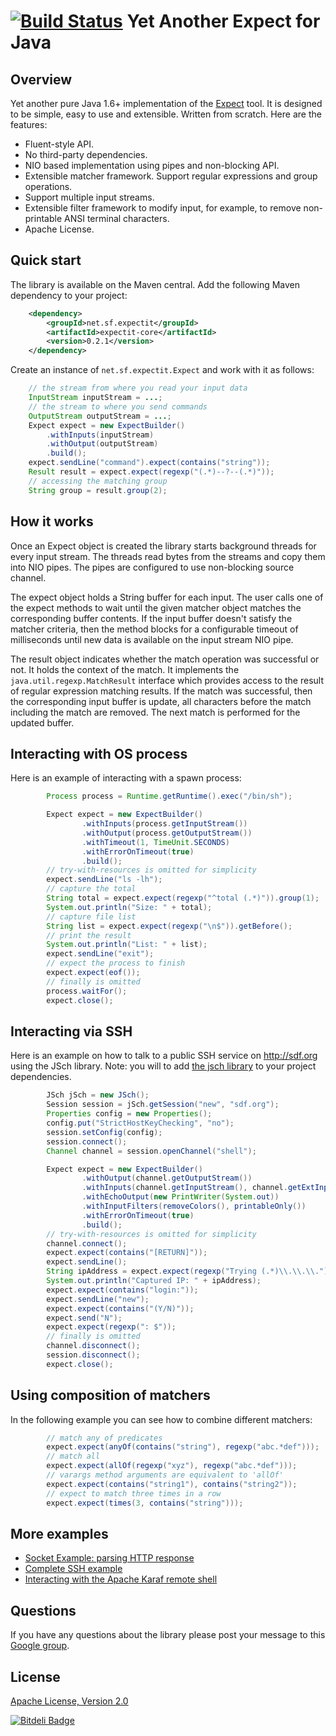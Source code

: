 [![Build Status](https://travis-ci.org/Alexey1Gavrilov/expectit.png?branch=master)](https://travis-ci.org/Alexey1Gavrilov/expectit)
Yet Another Expect for Java
===========================
Overview
--------
Yet another pure Java 1.6+ implementation of the [Expect](http://en.wikipedia.org/wiki/Expect) tool. It is designed to
be simple, easy to use and extensible. Written from scratch. Here are the features:

* Fluent-style API.
* No third-party dependencies.
* NIO based implementation using pipes and non-blocking API.
* Extensible matcher framework. Support regular expressions and group operations.
* Support multiple input streams.
* Extensible filter framework to modify input, for example, to remove non-printable ANSI terminal characters.
* Apache License.

Quick start
-----------
The library is available on the Maven central. Add the following Maven dependency to your project:

```xml
    <dependency>
        <groupId>net.sf.expectit</groupId>
        <artifactId>expectit-core</artifactId>
        <version>0.2.1</version>
    </dependency>
```
Create an instance of ``net.sf.expectit.Expect`` and work with it as follows:

```java
    // the stream from where you read your input data
    InputStream inputStream = ...;
    // the stream to where you send commands
    OutputStream outputStream = ...;
    Expect expect = new ExpectBuilder()
        .withInputs(inputStream)
        .withOutput(outputStream)
        .build();
    expect.sendLine("command").expect(contains("string"));
    Result result = expect.expect(regexp("(.*)--?--(.*)"));
    // accessing the matching group
    String group = result.group(2);
```
How it works
------------
Once an Expect object is created the library starts background threads for every input stream. The threads read
bytes from the streams and copy them into NIO pipes. The pipes are configured to use non-blocking source channel.

The expect object holds a String buffer for each input. The user calls one of the expect methods to wait until the
given matcher object matches the corresponding buffer contents. If the input buffer doesn't satisfy the matcher
criteria, then the method blocks for a configurable timeout of milliseconds until new data is available on the
input stream NIO pipe.

The result object indicates whether the match operation was successful or not. It holds the context of the match. It
implements the ``java.util.regexp.MatchResult`` interface which provides access to the result of regular
expression matching results. If the match was successful, then the corresponding input buffer is update, all
characters before the match including the match are removed. The next match is performed for the updated buffer.

Interacting with OS process
---------------------------
Here is an example of interacting with a spawn process:
```java
        Process process = Runtime.getRuntime().exec("/bin/sh");

        Expect expect = new ExpectBuilder()
                .withInputs(process.getInputStream())
                .withOutput(process.getOutputStream())
                .withTimeout(1, TimeUnit.SECONDS)
                .withErrorOnTimeout(true)
                .build();
        // try-with-resources is omitted for simplicity
        expect.sendLine("ls -lh");
        // capture the total
        String total = expect.expect(regexp("^total (.*)")).group(1);
        System.out.println("Size: " + total);
        // capture file list
        String list = expect.expect(regexp("\n$")).getBefore();
        // print the result
        System.out.println("List: " + list);
        expect.sendLine("exit");
        // expect the process to finish
        expect.expect(eof());
        // finally is omitted
        process.waitFor();
        expect.close();
```
Interacting via SSH
--------------------
Here is an example on how to talk to a public SSH service on http://sdf.org using the JSch library.
Note: you will to add [the jsch library](http://www.jcraft.com/jsch/) to your project dependencies.
```java
        JSch jSch = new JSch();
        Session session = jSch.getSession("new", "sdf.org");
        Properties config = new Properties();
        config.put("StrictHostKeyChecking", "no");
        session.setConfig(config);
        session.connect();
        Channel channel = session.openChannel("shell");

        Expect expect = new ExpectBuilder()
                .withOutput(channel.getOutputStream())
                .withInputs(channel.getInputStream(), channel.getExtInputStream())
                .withEchoOutput(new PrintWriter(System.out))
                .withInputFilters(removeColors(), printableOnly())
                .withErrorOnTimeout(true)
                .build();
        // try-with-resources is omitted for simplicity
        channel.connect();
        expect.expect(contains("[RETURN]"));
        expect.sendLine();
        String ipAddress = expect.expect(regexp("Trying (.*)\\.\\.\\.")).group(1);
        System.out.println("Captured IP: " + ipAddress);
        expect.expect(contains("login:"));
        expect.sendLine("new");
        expect.expect(contains("(Y/N)"));
        expect.send("N");
        expect.expect(regexp(": $"));
        // finally is omitted
        channel.disconnect();
        session.disconnect();
        expect.close();
```
Using composition of matchers
-----------------------------
In the following example you can see how to combine different matchers:
```java
        // match any of predicates
        expect.expect(anyOf(contains("string"), regexp("abc.*def")));
        // match all
        expect.expect(allOf(regexp("xyz"), regexp("abc.*def")));
        // varargs method arguments are equivalent to 'allOf'
        expect.expect(contains("string1"), contains("string2"));
        // expect to match three times in a row
        expect.expect(times(3, contains("string")));
```
More examples
-------------
* [Socket Example: parsing HTTP response](expectit-core/src/test/java/net/sf/expectit/SocketExample.java)
* [Complete SSH example](expectit-core/src/test/java/net/sf/expectit/SshExample.java)
* [Interacting with the Apache Karaf remote shell](expectit-core/src/test/java/net/sf/expectit/KarafExample.java)
 
Questions
---------
If you have any questions about the library please post your message to this [Google group](https://groups.google.com/forum/#!forum/java-expectit).

License
-------
[Apache License, Version 2.0](LICENSE.txt)

[![Bitdeli Badge](https://d2weczhvl823v0.cloudfront.net/Alexey1Gavrilov/expectit/trend.png)](https://bitdeli.com/free "Bitdeli Badge")

